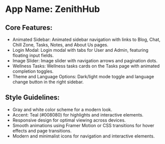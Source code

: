 # **App Name**: ZenithHub

## Core Features:

- Animated Sidebar: Animated sidebar navigation with links to Blog, Chat, Chill Zone, Tasks, Notes, and About Us pages.
- Login Modal: Login modal with tabs for User and Admin, featuring floating input fields.
- Image Slider: Image slider with navigation arrows and pagination dots.
- Wellness Tasks: Wellness tasks cards on the Tasks page with animated completion toggles.
- Theme and Language Options: Dark/light mode toggle and language change button in the right sidebar.

## Style Guidelines:

- Gray and white color scheme for a modern look.
- Accent: Teal (#008080) for highlights and interactive elements.
- Responsive design for optimal viewing across devices.
- Smooth animations using Framer Motion or CSS transitions for hover effects and page transitions.
- Modern and minimalist icons for navigation and interactive elements.
